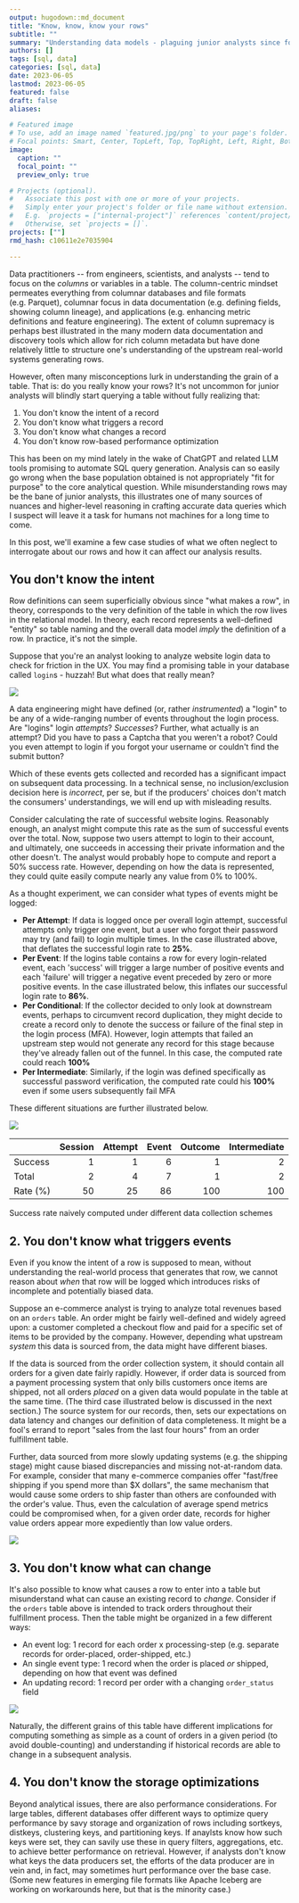 ```yaml
---
output: hugodown::md_document
title: "Know, know, know your rows"
subtitle: ""
summary: "Understanding data models - plaguing junior analysts since forever, saving data jobs from automation since 2023"
authors: []
tags: [sql, data]
categories: [sql, data]
date: 2023-06-05
lastmod: 2023-06-05
featured: false
draft: false
aliases:

# Featured image
# To use, add an image named `featured.jpg/png` to your page's folder.
# Focal points: Smart, Center, TopLeft, Top, TopRight, Left, Right, BottomLeft, Bottom, BottomRight.
image:
  caption: ""
  focal_point: ""
  preview_only: true

# Projects (optional).
#   Associate this post with one or more of your projects.
#   Simply enter your project's folder or file name without extension.
#   E.g. `projects = ["internal-project"]` references `content/project/deep-learning/index.md`.
#   Otherwise, set `projects = []`.
projects: [""]
rmd_hash: c10611e2e7035904

---
```


Data practitioners -- from engineers, scientists, and analysts -- tend to focus on the *columns* or variables in a table. The column-centric mindset permeates everything from columnar databases and file formats (e.g. Parquet), columnar focus in data documentation (e.g. defining fields, showing column lineage), and applications (e.g. enhancing metric definitions and feature engineering). The extent of column supremacy is perhaps best illustrated in the many modern data documentation and discovery tools which allow for rich column metadata but have done relatively little to structure one's understanding of the upstream real-world systems generating rows.

However, often many misconceptions lurk in understanding the grain of a table. That is: do you really know your rows? It's not uncommon for junior analysts will blindly start querying a table without fully realizing that:

1.  You don't know the intent of a record
2.  You don't know what triggers a record
3.  You don't know what changes a record
4.  You don't know row-based performance optimization

This has been on my mind lately in the wake of ChatGPT and related LLM tools promising to automate SQL query generation. Analysis can so easily go wrong when the base population obtained is not appropriately "fit for purpose" to the core analytical question. While misunderstanding rows may be the bane of junior analysts, this illustrates one of many sources of nuances and higher-level reasoning in crafting accurate data queries which I suspect will leave it a task for humans not machines for a long time to come.

In this post, we'll examine a few case studies of what we often neglect to interrogate about our rows and how it can affect our analysis results.

## You don't know the intent

Row definitions can seem superficially obvious since "what makes a row", in theory, corresponds to the very definition of the table in which the row lives in the relational model. In theory, each record represents a well-defined "entity" so table naming and the overall data model *imply* the definition of a row. In practice, it's not the simple.

Suppose that you're an analyst looking to analyze website login data to check for friction in the UX. You may find a promising table in your database called `login`s - huzzah! But what does that really mean?

![](login-log.png)

A data engineering might have defined (or, rather *instrumented*) a "login" to be any of a wide-ranging number of events throughout the login process. Are "logins" login *attempts*? *Successes*? Further, what actually is an attempt? Did you have to pass a Captcha that you weren't a robot? Could you even attempt to login if you forgot your username or couldn't find the submit button?

Which of these events gets collected and recorded has a significant impact on subsequent data processing. In a technical sense, no inclusion/exclusion decision here is *incorrect*, per se, but if the producers' choices don't match the consumers' understandings, we will end up with misleading results.

Consider calculating the rate of successful website logins. Reasonably enough, an analyst might compute this rate as the sum of successful events over the total. Now, suppose two users attempt to login to their account, and ultimately, one succeeds in accessing their private information and the other doesn't. The analyst would probably hope to compute and report a 50% success rate. However, depending on how the data is represented, they could quite easily compute nearly any value from 0% to 100%.

As a thought experiment, we can consider what types of events might be logged:

-   **Per Attempt**: If data is logged once per overall login attempt, successful attempts only trigger one event, but a user who forgot their password may try (and fail) to login multiple times. In the case illustrated above, that deflates the successful login rate to **25%**.
-   **Per Event**: If the logins table contains a row for every login-related event, each 'success' will trigger a large number of positive events and each 'failure' will trigger a negative event preceded by zero or more positive events. In the case illustrated below, this inflates our successful login rate to **86%**.
-   **Per Conditional**: If the collector decided to only look at downstream events, perhaps to circumvent record duplication, they might decide to create a record only to denote the success or failure of the final step in the login process (MFA). However, login attempts that failed an upstream step would not generate any record for this stage because they've already fallen out of the funnel. In this case, the computed rate could reach **100%**
-   **Per Intermediate**: Similarly, if the login was defined specifically as successful password verification, the computed rate could his **100%** even if some users subsequently fail MFA

These different situations are further illustrated below.

![](login-rate.png)

<div class="highlight">

|          | Session | Attempt | Event | Outcome | Intermediate |
|:---------|--------:|--------:|------:|--------:|-------------:|
| Success  |       1 |       1 |     6 |       1 |            2 |
| Total    |       2 |       4 |     7 |       1 |            2 |
| Rate (%) |      50 |      25 |    86 |     100 |          100 |

Success rate naively computed under different data collection schemes

</div>

## 2. You don't know what triggers events

Even if you know the intent of a row is supposed to mean, without understanding the real-world process that generates that row, we cannot reason about *when* that row will be logged which introduces risks of incomplete and potentially biased data.

Suppose an e-commerce analyst is trying to analyze total revenues based on an `orders` table. An order might be fairly well-defined and widely agreed upon: a customer completed a checkout flow and paid for a specific set of items to be provided by the company. However, depending what upstream *system* this data is sourced from, the data might have different biases.

If the data is sourced from the order collection system, it should contain all orders for a given date fairly rapidly. However, if order data is sourced from a payment processing system that only bills customers once items are shipped, not all orders *placed* on a given data would populate in the table at the same time. (The third case illustrated below is discussed in the next section.) The source system for our records, then, sets our expectations on data latency and changes our definition of data completeness. It might be a fool's errand to report "sales from the last four hours" from an order fulfillment table.

Further, data sourced from more slowly updating systems (e.g. the shipping stage) might cause biased discrepancies and missing not-at-random data. For example, consider that many e-commerce companies offer "fast/free shipping if you spend more than \$X dollars", the same mechanism that would cause some orders to ship faster than others are confounded with the order's value. Thus, even the calculation of average spend metrics could be compromised when, for a given order date, records for higher value orders appear more expediently than low value orders.

![](order-date.png)

## 3. You don't know what can change

It's also possible to know what causes a row to enter into a table but misunderstand what can cause an existing record to *change*. Consider if the `orders` table above is intended to track orders throughout their fulfillment process. Then the table might be organized in a few different ways:

-   An event log: 1 record for each order x processing-step (e.g. separate records for order-placed, order-shipped, etc.)
-   An single event type: 1 record when the order is placed *or* shipped, depending on how that event was defined
-   An updating record: 1 record per order with a changing `order_status` field

![](featured.jpg)

Naturally, the different grains of this table have different implications for computing something as simple as a count of orders in a given period (to avoid double-counting) and understanding if historical records are able to change in a subsequent analysis.

## 4. You don't know the storage optimizations

Beyond analytical issues, there are also performance considerations. For large tables, different databases offer different ways to optimize query performance by savy storage and organization of rows including sortkeys, distkeys, clustering keys, and partitioning keys. If anaylsts know how such keys were set, they can savily use these in query filters, aggregations, etc. to achieve better performance on retrieval. However, if analysts don't know what keys the data producers set, the efforts of the data producer are in vein and, in fact, may sometimes hurt performance over the base case. (Some new features in emerging file formats like Apache Iceberg are working on workarounds here, but that is the minority case.)

